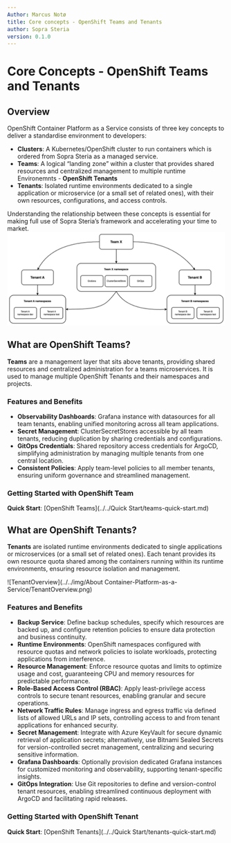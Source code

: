 ```yaml
---
Author: Marcus Notø
title: Core concepts - OpenShift Teams and Tenants
author: Sopra Steria
version: 0.1.0
---
```


# Core Concepts - OpenShift Teams and Tenants

## Overview

OpenShift Container Platform as a Service consists of three key concepts to deliver a standardise environment to developers:

- **Clusters**: A Kubernetes/OpenShift cluster to run containers which is ordered from Sopra Steria as a managed service. 
- **Teams**: A logical “landing zone” within a cluster that provides shared resources and centralized management to multiple runtime Environemnts - **OpenShift Tenants** 
- **Tenants**: Isolated runtime environments dedicated to a single application or microservice (or a small set of related ones), with their own resources, configurations, and access controls.


Understanding the relationship between these concepts is essential for making full use of Sopra Steria’s framework and accelerating your time to market.  
![Team-Tenant Correlation](../../img/Developer%20Teams/team-tenant-corraltion.png)

## What are OpenShift Teams?

**Teams** are a management layer that sits above tenants, providing shared resources and centralized administration for a teams microservices. It is used to manage multiple OpenShift Tenants and their namespaces and projects. 

### Features and Benefits

- **Observability Dashboards**: Grafana instance with datasources for all team tenants, enabling unified monitoring across all team applications.
- **Secret Management**: ClusterSecretStores accessible by all team tenants, reducing duplication by sharing credentials and configurations.
- **GitOps Credentials**: Shared repository access credentials for ArgoCD, simplifying administration by managing multiple tenants from one central location.
- **Consistent Policies**: Apply team-level policies to all member tenants, ensuring uniform governance and streamlined management.

### Getting Started with OpenShift Team 

**Quick Start**: [OpenShift Teams](../../Quick Start/teams-quick-start.md)


## What are OpenShift Tenants?

**Tenants** are isolated runtime environments dedicated to single applications or microservices (or a small set of related ones). Each tenant provides its own resource quota shared among the containers running within its runtime environments, ensuring resource isolation and management.

![TenantOverview](../../img/About Container-Platform-as-a-Service/TenantOverview.png)


### Features and Benefits

- **Backup Service**: Define backup schedules, specify which resources are backed up, and configure retention policies to ensure data protection and business continuity.
- **Runtime Environments**: OpenShift namespaces configured with resource quotas and network policies to isolate workloads, protecting applications from interference.
- **Resource Management**: Enforce resource quotas and limits to optimize usage and cost, guaranteeing CPU and memory resources for predictable performance.
- **Role-Based Access Control (RBAC)**: Apply least-privilege access controls to secure tenant resources, enabling granular and secure operations.
- **Network Traffic Rules**: Manage ingress and egress traffic via defined lists of allowed URLs and IP sets, controlling access to and from tenant applications for enhanced security.
- **Secret Management**: Integrate with Azure KeyVault for secure dynamic retrieval of application secrets; alternatively, use Bitnami Sealed Secrets for version-controlled secret management, centralizing and securing sensitive information.
- **Grafana Dashboards**: Optionally provision dedicated Grafana instances for customized monitoring and observability, supporting tenant-specific insights.
- **GitOps Integration**: Use Git repositories to define and version-control tenant resources, enabling streamlined continuous deployment with ArgoCD and facilitating rapid releases.

###  Getting Started with OpenShift Tenant

**Quick Start**: [OpenShift Tenants](../../Quick Start/tenants-quick-start.md)